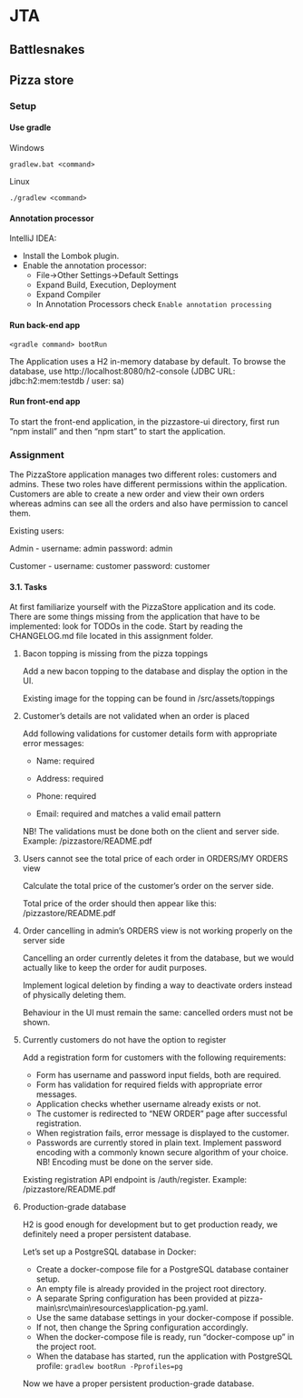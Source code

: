 # JTA

## Battlesnakes

## Pizza store

### Setup

#### Use gradle

Windows
```
gradlew.bat <command>
```
Linux
```
./gradlew <command>
```
#### Annotation processor
IntelliJ IDEA:  
* Install the Lombok plugin.
* Enable the annotation processor:  
    * File->Other Settings->Default Settings  
    * Expand Build, Execution, Deployment  
    * Expand Compiler  
    * In Annotation Processors check `Enable annotation processing`
    
#### Run back-end app 
```
<gradle command> bootRun
```
The Application uses a H2 in-memory database by default. To browse the database, use
http://localhost:8080/h2-console (JDBC URL: jdbc:h2:mem:testdb / user: sa)

#### Run front-end app
To start the front-end application, in the pizzastore-ui directory, first run “npm install” and then
“npm start” to start the application. 

### Assignment

The PizzaStore application manages two different roles: customers and admins. 
These two roles  have different permissions within the application.
Customers are able to create a new order and  view their own orders 
whereas admins can see all the orders and also have permission to cancel  them.  

Existing users:  

Admin - username: admin password: admin  

Customer - username: customer password: customer

#### 3.1. Tasks 
At first familiarize yourself with the PizzaStore application and its code.
There are some things  missing from the application that have to be implemented: 
look for TODOs in the code. 
Start by  reading the CHANGELOG.md file located in this assignment folder.

1. Bacon topping is missing from the pizza toppings

    Add a new bacon topping to the database and display the option in the UI.
    
    Existing image for the topping can be found in /src/assets/toppings
    
2. Customer’s details are not validated when an order is placed
    
    Add following validations for customer details form with appropriate error messages:
    
    * Name: required
    
    * Address: required
    
    * Phone: required
    
    * Email: required and matches a valid email pattern
    
    NB! The validations must be done both on the client and server side.
    Example: <path to test assignment>/pizzastore/README.pdf

3.  Users cannot see the total price of each order in ORDERS/MY ORDERS view
   
    Calculate the total price of the customer’s order on the server side.
    
    Total price of the order should then appear like this: <path to test assignment>/pizzastore/README.pdf
    
4.  Order cancelling in admin’s ORDERS view is not working properly on the server side
   
    Cancelling an order currently deletes it from the database, but we would actually like to keep
    the order for audit purposes. 
   
    Implement logical deletion by finding a way to deactivate orders
    instead of physically deleting them. 
   
    Behaviour in the UI must remain the same: cancelled
    orders must not be shown.
   
5.  Currently customers do not have the option to register

    Add a registration form for customers with the following requirements:

    * Form has username and password input fields, both are required.
    * Form has validation for required fields with appropriate error messages.
    * Application checks whether username already exists or not.
    * The customer is redirected to “NEW ORDER” page after successful registration.
    * When registration fails, error message is displayed to the customer.
    * Passwords are currently stored in plain text. Implement password encoding with a
        commonly known secure algorithm of your choice. NB! Encoding must be done on the server side.
        
    Existing registration API endpoint is /auth/register.
    Example: <path to test assignment>/pizzastore/README.pdf
    
6.  Production-grade database

    H2 is good enough for development but to get production ready, we definitely need a proper
    persistent database. 
    
    Let’s set up a PostgreSQL database in Docker:
    * Create a docker-compose file for a PostgreSQL database container setup. 
    * An empty file is already provided in the project root directory.
    * A separate Spring configuration has been provided at
        pizza-main\src\main\resources\application-pg.yaml. 
    * Use the same database settings in your docker-compose if possible.
    * If not, then change the Spring configuration accordingly.
    * When the docker-compose file is ready, run “docker-compose up” in the project root.
    * When the database has started, run the application with PostgreSQL profile: 
    ```gradlew bootRun -Pprofiles=pg```

    Now we have a proper persistent production-grade database.